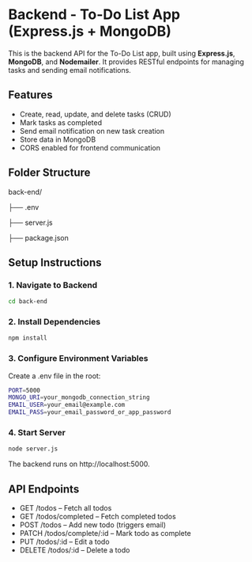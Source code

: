 # Backend - To-Do List App (Express.js + MongoDB)

This is the backend API for the To-Do List app, built using **Express.js**, **MongoDB**, and **Nodemailer**. It provides RESTful endpoints for managing tasks and sending email notifications.

## Features

- Create, read, update, and delete tasks (CRUD)
- Mark tasks as completed
- Send email notification on new task creation
- Store data in MongoDB
- CORS enabled for frontend communication

## Folder Structure

back-end/

├── .env

├── server.js

├── package.json


## Setup Instructions

### 1. Navigate to Backend
```bash
cd back-end
```
### 2. Install Dependencies
```bash
npm install
```
### 3. Configure Environment Variables
Create a .env file in the root:
```bash
PORT=5000
MONGO_URI=your_mongodb_connection_string
EMAIL_USER=your_email@example.com
EMAIL_PASS=your_email_password_or_app_password
```
### 4. Start Server
```bash
node server.js
```
The backend runs on http://localhost:5000.

## API Endpoints

- GET /todos – Fetch all todos
- GET /todos/completed – Fetch completed todos
- POST /todos – Add new todo (triggers email)
- PATCH /todos/complete/:id – Mark todo as complete
- PUT /todos/:id – Edit a todo
- DELETE /todos/:id – Delete a todo
